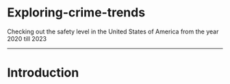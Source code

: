 # Exploring-crime-trends
Checking out the safety level in the United States of America from the year 2020 till 2023

---
# Introduction
